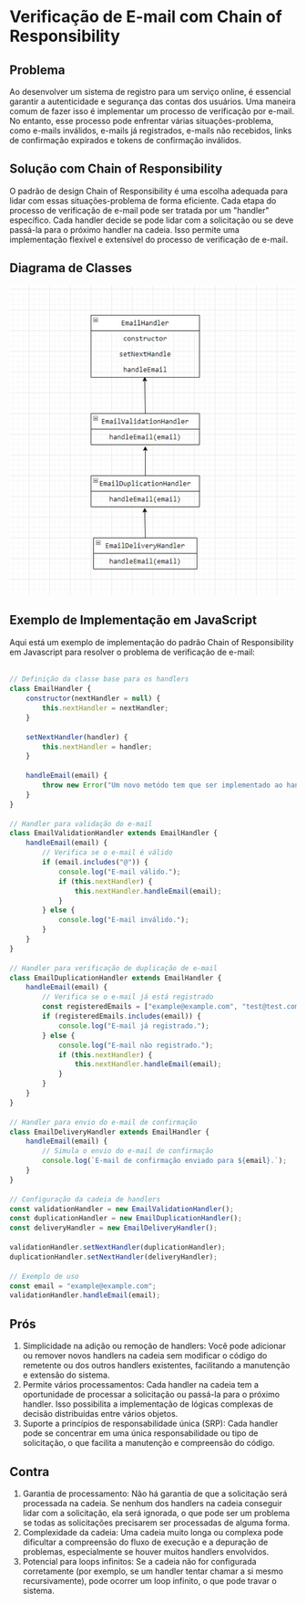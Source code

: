 # Verificação de E-mail com Chain of Responsibility

## Problema

Ao desenvolver um sistema de registro para um serviço online, é essencial garantir a autenticidade e segurança das contas dos usuários. Uma maneira comum de fazer isso é implementar um processo de verificação por e-mail. No entanto, esse processo pode enfrentar várias situações-problema, como e-mails inválidos, e-mails já registrados, e-mails não recebidos, links de confirmação expirados e tokens de confirmação inválidos.

## Solução com Chain of Responsibility

O padrão de design Chain of Responsibility é uma escolha adequada para lidar com essas situações-problema de forma eficiente. Cada etapa do processo de verificação de e-mail pode ser tratada por um "handler" específico. Cada handler decide se pode lidar com a solicitação ou se deve passá-la para o próximo handler na cadeia. Isso permite uma implementação flexível e extensível do processo de verificação de e-mail.


## Diagrama de Classes

<img src="./Diagrama de Classes.jpg">


## Exemplo de Implementação em JavaScript

Aqui está um exemplo de implementação do padrão Chain of Responsibility em Javascript para resolver o problema de verificação de e-mail:
```javascript

// Definição da classe base para os handlers
class EmailHandler {
    constructor(nextHandler = null) {
        this.nextHandler = nextHandler;
    }

    setNextHandler(handler) {
        this.nextHandler = handler;
    }

    handleEmail(email) {
        throw new Error("Um novo metódo tem que ser implementado ao handleEmail");
    }
}

// Handler para validação do e-mail
class EmailValidationHandler extends EmailHandler {
    handleEmail(email) {
        // Verifica se o e-mail é válido
        if (email.includes("@")) {
            console.log("E-mail válido.");
            if (this.nextHandler) {
                this.nextHandler.handleEmail(email);
            }
        } else {
            console.log("E-mail inválido.");
        }
    }
}

// Handler para verificação de duplicação de e-mail
class EmailDuplicationHandler extends EmailHandler {
    handleEmail(email) {
        // Verifica se o e-mail já está registrado
        const registeredEmails = ["example@example.com", "test@test.com"]; // Simulação de e-mails já registrados
        if (registeredEmails.includes(email)) {
            console.log("E-mail já registrado.");
        } else {
            console.log("E-mail não registrado.");
            if (this.nextHandler) {
                this.nextHandler.handleEmail(email);
            }
        }
    }
}

// Handler para envio do e-mail de confirmação
class EmailDeliveryHandler extends EmailHandler {
    handleEmail(email) {
        // Simula o envio do e-mail de confirmação
        console.log(`E-mail de confirmação enviado para ${email}.`);
    }
}

// Configuração da cadeia de handlers
const validationHandler = new EmailValidationHandler();
const duplicationHandler = new EmailDuplicationHandler();
const deliveryHandler = new EmailDeliveryHandler();

validationHandler.setNextHandler(duplicationHandler);
duplicationHandler.setNextHandler(deliveryHandler);

// Exemplo de uso
const email = "example@example.com";
validationHandler.handleEmail(email);

```

## Prós 

1. Simplicidade na adição ou remoção de handlers: Você pode adicionar ou remover novos handlers na cadeia sem modificar o código do remetente ou dos outros handlers existentes, facilitando a manutenção e extensão do sistema.
2. Permite vários processamentos: Cada handler na cadeia tem a oportunidade de processar a solicitação ou passá-la para o próximo handler. Isso possibilita a implementação de lógicas complexas de decisão distribuídas entre vários objetos.
3. Suporte a princípios de responsabilidade única (SRP): Cada handler pode se concentrar em uma única responsabilidade ou tipo de solicitação, o que facilita a manutenção e compreensão do código.

## Contra

1. Garantia de processamento: Não há garantia de que a solicitação será processada na cadeia. Se nenhum dos handlers na cadeia conseguir lidar com a solicitação, ela será ignorada, o que pode ser um problema se todas as solicitações precisarem ser processadas de alguma forma.
2. Complexidade da cadeia: Uma cadeia muito longa ou complexa pode dificultar a compreensão do fluxo de execução e a depuração de problemas, especialmente se houver muitos handlers envolvidos.
3. Potencial para loops infinitos: Se a cadeia não for configurada corretamente (por exemplo, se um handler tentar chamar a si mesmo recursivamente), pode ocorrer um loop infinito, o que pode travar o sistema.